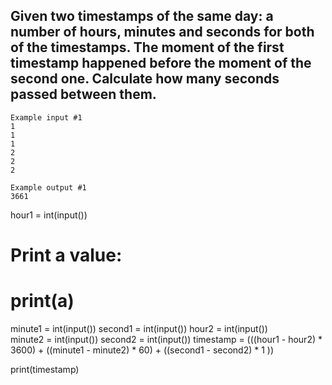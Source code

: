 ## Given two timestamps of the same day: a number of hours, minutes and seconds for both of the timestamps. The moment of the first timestamp happened before the moment of the second one. Calculate how many seconds passed between them.

```
Example input #1
1
1
1
2
2
2

Example output #1
3661
```

hour1 = int(input())
# Print a value:
# print(a)
minute1 = int(input())
second1 = int(input())
hour2 = int(input())  
minute2 = int(input()) 
second2 = int(input()) 
timestamp = (((hour1 - hour2) * 3600) + ((minute1 - minute2) * 60) + ((second1 - second2) * 1 ))

print(timestamp)
